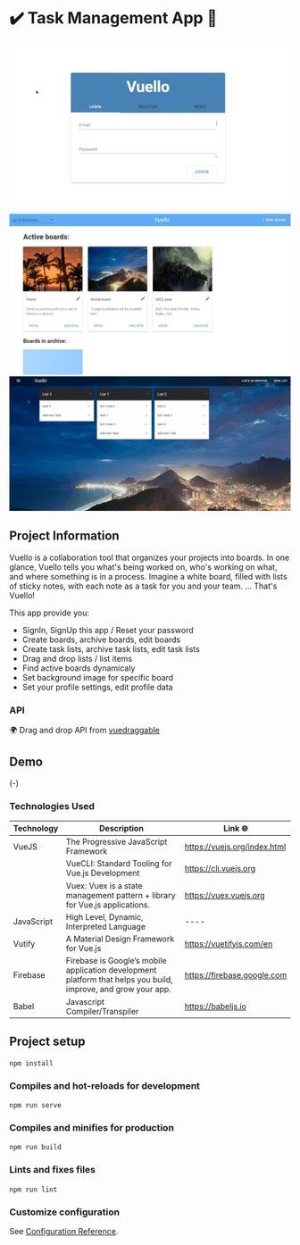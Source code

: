 # ✔️ Task Management App 📑

![Главная страница](public/assets/preview/cover.gif "cover-1")
![Главная страница](public/assets/preview/preview-1.jpg "preview-1")
![Страница со списками](public/assets/preview/cover-2.gif "cover-2")

## Project Information

Vuello is a collaboration tool that organizes your projects into boards. In one glance, Vuello tells you what's being worked on, who's working on what, and where something is in a process. Imagine a white board, filled with lists of sticky notes, with each note as a task for you and your team. ... That's Vuello!

This app provide you:

- SignIn, SignUp this app / Reset your password
- Create boards, archive boards, edit boards
- Create task lists, archive task lists, edit task lists
- Drag and drop lists / list items
- Find active boards dynamicaly
- Set background image for specific board
- Set your profile settings, edit profile data

### API

🌍 Drag and drop API from [vuedraggable](https://www.npmjs.com/package/vuedraggable)

## Demo

(-)

### Technologies Used

| Technology | Description                                                                                                    | Link 🌐                      |
| ---------- | -------------------------------------------------------------------------------------------------------------- | ---------------------------- |
| VueJS      | The Progressive JavaScript Framework                                                                           | https://vuejs.org/index.html |
|            | VueCLI: Standard Tooling for Vue.js Development                                                                | https://cli.vuejs.org        |
|            | Vuex: Vuex is a state management pattern + library for Vue.js applications.                                    | https://vuex.vuejs.org       |
| JavaScript | High Level, Dynamic, Interpreted Language                                                                      | ----                         |
| Vutify     | A Material Design Framework for Vue.js                                                                         | https://vuetifyjs.com/en     |
| Firebase   | Firebase is Google’s mobile application development platform that helps you build, improve, and grow your app. | https://firebase.google.com  |
| Babel      | Javascript Compiler/Transpiler                                                                                 | https://babeljs.io           |

## Project setup

```
npm install
```

### Compiles and hot-reloads for development

```
npm run serve
```

### Compiles and minifies for production

```
npm run build
```

### Lints and fixes files

```
npm run lint
```

### Customize configuration

See [Configuration Reference](https://cli.vuejs.org/config/).
